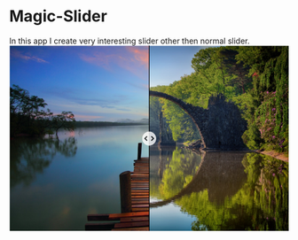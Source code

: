 # Magic-Slider
In this app I create very interesting slider other then normal slider.
<img src="./screen.png"/> 
